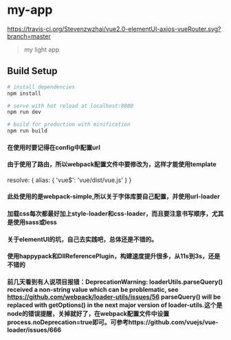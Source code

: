 # my-app

https://travis-ci.org/Stevenzwzhai/vue2.0-elementUI-axios-vueRouter.svg?branch=master

> my light app

## Build Setup

``` bash
# install dependencies
npm install

# serve with hot reload at localhost:8080
npm run dev

# build for production with minification
npm run build
```
#### 在使用时要记得在config中配置url
#### 由于使用了路由，所以webpack配置文件中要修改为，这样才能使用template
resolve: {
        alias: {
            'vue$': 'vue/dist/vue.js'
        }
}
#### 此处使用的是webpack-simple,所以关于字体库要自己配置，并使用url-loader
#### 加载css每次都最好加上style-loader和css-loader，而且要注意书写顺序，尤其是使用sass或less
#### 关于elementUI的坑，自己去实践吧，总体还是不错的。
#### 使用happypack和DllReferencePlugin，构建速度提升很多，从11s到3s，还是不错的

#### 前几天看到有人说项目报错：DeprecationWarning: loaderUtils.parseQuery() received a non-string value which can be problematic, see https://github.com/webpack/loader-utils/issues/56 parseQuery() will be replaced with getOptions() in the next major version of loader-utils.这个是node的错误提醒，关掉就好了，在webpack配置文件中设置process.noDeprecation=true即可。可参考https://github.com/vuejs/vue-loader/issues/666
